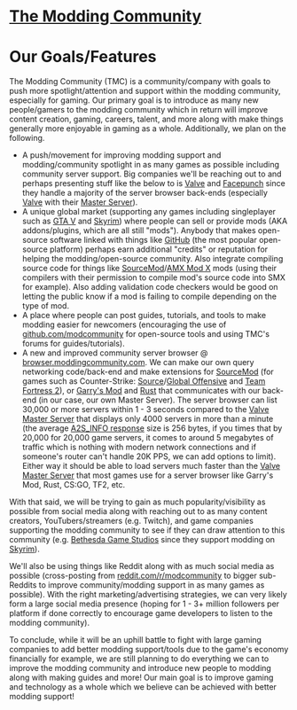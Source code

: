 # [The Modding Community](https://moddingcommunity.com/)

# Our Goals/Features
The Modding Community (TMC) is a community/company with goals to push more spotlight/attention and support within the modding community, especially for gaming. Our primary goal is to introduce as many new people/gamers to the modding community which in return will improve content creation, gaming, careers, talent, and more along with make things generally more enjoyable in gaming as a whole. Additionally, we plan on the following.

* A push/movement for improving modding support and modding/community spotlight in as many games as possible including community server support. Big companies we'll be reaching out to and perhaps presenting stuff like the below to is [Valve](https://www.valvesoftware.com/en/) and [Facepunch](https://facepunch.com/) since they handle a majority of the server browser back-ends (especially [Valve](https://www.valvesoftware.com/en/) with their [Master Server](https://developer.valvesoftware.com/wiki/Server_queries)).
* A unique global market (supporting any games including singleplayer such as [GTA V](https://www.gta5-mods.com/) and [Skyrim](https://www.nexusmods.com/skyrim)) where people can sell or provide mods (AKA addons/plugins, which are all still "mods"). Anybody that makes open-source software linked with things like [GitHub](https://github.com/) (the most popular open-source platform) perhaps earn additional "credits" or reputation for helping the modding/open-source community. Also integrate compiling source code for things like [SourceMod](https://www.sourcemod.net/)/[AMX Mod X](https://www.amxmodx.org/) mods (using their compilers with their permission to compile mod's source code into SMX for example). Also adding validation code checkers would be good on letting the public know if a mod is failing to compile depending on the type of mod.
* A place where people can post guides, tutorials, and tools to make modding easier for newcomers (encouraging the use of [github.com/modcommunity](https://github.com/modcommunity) for open-source tools and using TMC's forums for guides/tutorials).
* A new and improved community server browser @ [browser.moddingcommunity.com](https://browser.moddingcommunity.com/). We can make our own query networking code/back-end and make extensions for [SourceMod](https://www.sourcemod.net/) (for games such as Counter-Strike: [Source](https://store.steampowered.com/app/240/CounterStrike_Source/)/[Global Offensive](https://store.steampowered.com/app/730/CounterStrike_Global_Offensive/) and [Team Fortress 2](https://store.steampowered.com/app/440/Team_Fortress_2/)), or [Garry's Mod](https://store.steampowered.com/app/4000/Garrys_Mod/) and [Rust](https://store.steampowered.com/agecheck/app/252490/) that communicates with our back-end (in our case, our own Master Server). The server browser can list 30,000 or more servers within 1 - 3 seconds compared to the [Valve](https://www.valvesoftware.com/en/) [Master Server](https://developer.valvesoftware.com/wiki/Server_queries) that displays only 4000 servers in more than a minute (the average [A2S\_INFO response](https://developer.valvesoftware.com/wiki/Server_queries#A2S_INFO) size is 256 bytes, if you times that by 20,000 for 20,000 game servers, it comes to around 5 megabytes of traffic which is nothing with modern network connections and if someone's router can't handle 20K PPS, we can add options to limit). Either way it should be able to load servers much faster than the [Valve](https://www.valvesoftware.com/en/) [Master Server](https://developer.valvesoftware.com/wiki/Server_queries) that most games use for a server browser like Garry's Mod, Rust, CS:GO, TF2, etc.

With that said, we will be trying to gain as much popularity/visibility as possible from social media along with reaching out to as many content creators, YouTubers/streamers (e.g. Twitch), and game companies supporting the modding community to see if they can draw attention to this community (e.g. [Bethesda Game Studios](https://bethesdagamestudios.com/) since they support modding on [Skyrim](https://www.nexusmods.com/skyrim)).

We'll also be using things like Reddit along with as much social media as possible (cross-posting from [reddit.com/r/modcommunity](https://reddit.com/r/modcommunity) to bigger sub-Reddits to improve community/modding support in as many games as possible). With the right marketing/advertising strategies, we can very likely form a large social media presence (hoping for 1 - 3+ million followers per platform if done correctly to encourage game developers to listen to the modding community).

To conclude, while it will be an uphill battle to fight with large gaming companies to add better modding support/tools due to the game's economy financially for example, we are still planning to do everything we can to improve the modding community and introduce new people to modding along with making guides and more! Our main goal is to improve gaming and technology as a whole which we believe can be achieved with better modding support!
